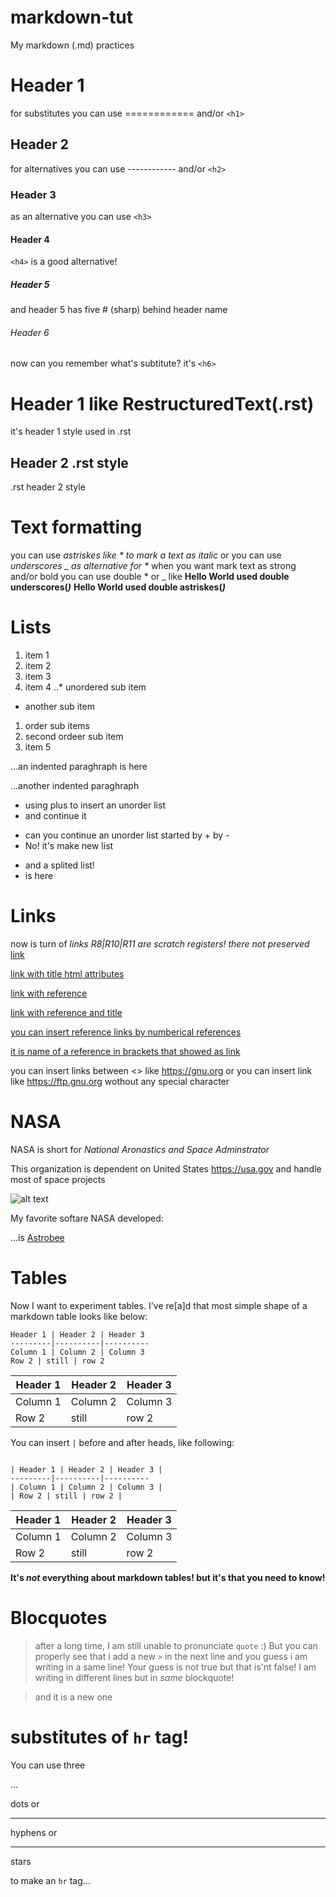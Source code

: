 # markdown-tut
My markdown (.md) practices

# Header 1
for substitutes you can use ============ and/or `<h1>`
  
## Header 2
for alternatives you can use ------------ and/or `<h2>`

### Header 3
as an alternative you can use `<h3>`

#### Header 4
`<h4>` is a good alternative!

##### Header 5
and header 5 has five # (sharp) behind header name

###### Header 6
now can you remember what's subtitute? it's `<h6>`

Header 1 like RestructuredText(.rst)
====================================
it's header 1 style used in .rst

Header 2 .rst style
--------------------
.rst header 2 style

Text formatting
================

you can use *astriskes like * to mark a text as italic* or you can use _underscores _ as alternative for *_
when you want mark text as strong and/or bold you can use double * or _ like
__Hello World used double underscores(_)___
**Hello World used double astriskes(*)***

# Lists
1. item 1
2. item 2
3. item 3
4. item 4
..* unordered sub item
  + another sub item
  1. order sub items
  2. second ordeer sub item
5. item 5

...an indented paraghraph is here

...another indented paraghraph

+ using plus to insert an unorder list
+ and continue it
- can you continue an unorder list started by + by -
- No! it's make new list

* and a splited list!
* is here

# Links
now is turn of _links_ 
*R8|R10|R11 are scratch registers! there not preserved*
[link](https://google.com)

[link with title html attributes](https://google.com "google.com popularest search engine in the earth")

[link with reference][an-example-link]

[an-example-link]: https://google.com

[link with reference and title][linkref]

[linkref]: https://youtube.com "YouTube"
[you can insert reference links by numberical references][1]

[1]: https://github.com "Source code hosting"

[it is name of a reference in brackets that showed as link]

[it is name of a reference in brackets that showed as link]: https://dictionary.cambridge.org "Cambridge dictionary"

you can insert links between <> like <https://gnu.org> or you can insert link like https://ftp.gnu.org wothout any special character


NASA
=====

NASA is short for _National Aronastics and Space Adminstrator_

This organization is dependent on United States <https://usa.gov> and handle most of space projects 

![alt text](https://www.nasa.gov/sites/default/files/images/nasaLogo-570x450.png)

My favorite softare NASA developed:

...is [Astrobee][na]


# Tables
Now I want to experiment tables.
I've re[a]d that most simple shape of a markdown table looks like below:

```
Header 1 | Header 2 | Header 3
---------|----------|----------
Column 1 | Column 2 | Column 3
Row 2 | still | row 2
```

Header 1 | Header 2 | Header 3
---------|----------|----------
Column 1 | Column 2 | Column 3
Row 2 | still | row 2

You can insert `|` before and after heads, like following:
```

| Header 1 | Header 2 | Header 3 |
---------|----------|----------
| Column 1 | Column 2 | Column 3 |
| Row 2 | still | row 2 |
```
| Header 1 | Header 2 | Header 3 |
---------|----------|----------
| Column 1 | Column 2 | Column 3 |
| Row 2 | still | row 2 |

__It's _not_ everything about markdown tables! but it's that you need to know!__

# Blocquotes
> after a long time, I am still unable to pronunciate `quote` :)
> But you can properly see that i add a new `>` in the next line
> and you guess i am writing in a same line!
> Your guess is not true but that is'nt false!
> I am writing in different lines but in *same* blockquote!

> and it is a new one

# substitutes of `hr` tag!
You can use three

...

dots or

---
hyphens or

***
stars

to make an `hr` tag...


[na]: https://github.com/nasa/astrobee "NASA Astrobee"
